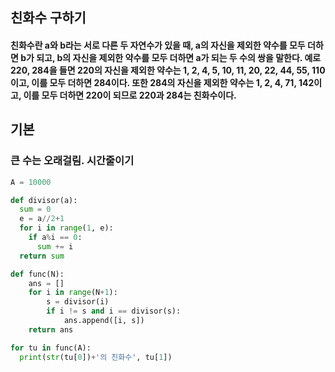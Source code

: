 ## 친화수 구하기
#### 친화수란 a와 b라는 서로 다른 두 자연수가 있을 때, a의 자신을 제외한 약수를 모두 더하면 b가 되고, b의 자신을 제외한 약수를 모두 더하면 a가 되는 두 수의 쌍을 말한다. 예로 220, 284을 들면 220의 자신을 제외한 약수는 1, 2, 4, 5, 10, 11, 20, 22, 44, 55, 110이고, 이를 모두 더하면 284이다. 또한 284의 자신을 제외한 약수는 1, 2, 4, 71, 142이고, 이를 모두 더하면 220이 되므로 220과 284는 친화수이다.

## 기본
### 큰 수는 오래걸림. 시간줄이기
```python
A = 10000

def divisor(a):
  sum = 0
  e = a//2+1
  for i in range(1, e):
    if a%i == 0:
      sum += i
  return sum

def func(N):
    ans = []
    for i in range(N+1):
        s = divisor(i)
        if i != s and i == divisor(s):
            ans.append([i, s])
    return ans

for tu in func(A):
  print(str(tu[0])+'의 친화수', tu[1])
```